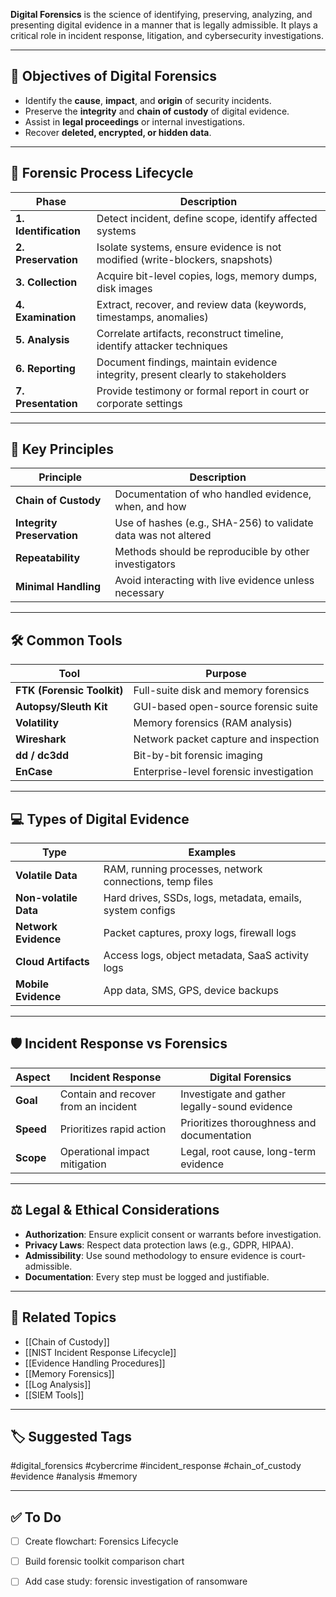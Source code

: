 **Digital Forensics** is the science of identifying, preserving, analyzing, and presenting digital evidence in a manner that is legally admissible. It plays a critical role in incident response, litigation, and cybersecurity investigations.

---

## 🎯 Objectives of Digital Forensics

- Identify the **cause**, **impact**, and **origin** of security incidents.
- Preserve the **integrity** and **chain of custody** of digital evidence.
- Assist in **legal proceedings** or internal investigations.
- Recover **deleted, encrypted, or hidden data**.

---

## 🧬 Forensic Process Lifecycle

| Phase                | Description                                                                 |
|----------------------|-----------------------------------------------------------------------------|
| **1. Identification**| Detect incident, define scope, identify affected systems                     |
| **2. Preservation**  | Isolate systems, ensure evidence is not modified (write-blockers, snapshots)|
| **3. Collection**    | Acquire bit-level copies, logs, memory dumps, disk images                   |
| **4. Examination**   | Extract, recover, and review data (keywords, timestamps, anomalies)         |
| **5. Analysis**      | Correlate artifacts, reconstruct timeline, identify attacker techniques      |
| **6. Reporting**     | Document findings, maintain evidence integrity, present clearly to stakeholders |
| **7. Presentation**  | Provide testimony or formal report in court or corporate settings           |

---

## 🔐 Key Principles

| Principle                  | Description                                                                 |
|---------------------------|-----------------------------------------------------------------------------|
| **Chain of Custody**      | Documentation of who handled evidence, when, and how                        |
| **Integrity Preservation**| Use of hashes (e.g., SHA-256) to validate data was not altered              |
| **Repeatability**         | Methods should be reproducible by other investigators                      |
| **Minimal Handling**      | Avoid interacting with live evidence unless necessary                      |

---

## 🛠 Common Tools

| Tool                  | Purpose                                   |
|-----------------------|-------------------------------------------|
| **FTK (Forensic Toolkit)** | Full-suite disk and memory forensics  |
| **Autopsy/Sleuth Kit** | GUI-based open-source forensic suite     |
| **Volatility**         | Memory forensics (RAM analysis)          |
| **Wireshark**          | Network packet capture and inspection    |
| **dd / dc3dd**         | Bit-by-bit forensic imaging              |
| **EnCase**             | Enterprise-level forensic investigation  |

---

## 💻 Types of Digital Evidence

| Type               | Examples                                                              |
|--------------------|-----------------------------------------------------------------------|
| **Volatile Data**   | RAM, running processes, network connections, temp files               |
| **Non-volatile Data**| Hard drives, SSDs, logs, metadata, emails, system configs           |
| **Network Evidence**| Packet captures, proxy logs, firewall logs                           |
| **Cloud Artifacts** | Access logs, object metadata, SaaS activity logs                     |
| **Mobile Evidence** | App data, SMS, GPS, device backups                                   |

---

## 🛡 Incident Response vs Forensics

| Aspect            | Incident Response                        | Digital Forensics                            |
|-------------------|------------------------------------------|-----------------------------------------------|
| **Goal**          | Contain and recover from an incident     | Investigate and gather legally-sound evidence |
| **Speed**         | Prioritizes rapid action                 | Prioritizes thoroughness and documentation    |
| **Scope**         | Operational impact mitigation            | Legal, root cause, long-term evidence         |

---

## ⚖ Legal & Ethical Considerations

- **Authorization**: Ensure explicit consent or warrants before investigation.
- **Privacy Laws**: Respect data protection laws (e.g., GDPR, HIPAA).
- **Admissibility**: Use sound methodology to ensure evidence is court-admissible.
- **Documentation**: Every step must be logged and justifiable.

---

## 🧠 Related Topics

- [[Chain of Custody]]
- [[NIST Incident Response Lifecycle]]
- [[Evidence Handling Procedures]]
- [[Memory Forensics]]
- [[Log Analysis]]
- [[SIEM Tools]]

---

## 🏷 Suggested Tags

#digital_forensics #cybercrime #incident_response #chain_of_custody #evidence #analysis #memory

---

## ✅ To Do

- [ ] Create flowchart: Forensics Lifecycle
- [ ] Build forensic toolkit comparison chart
- [ ] Add case study: forensic investigation of ransomware

